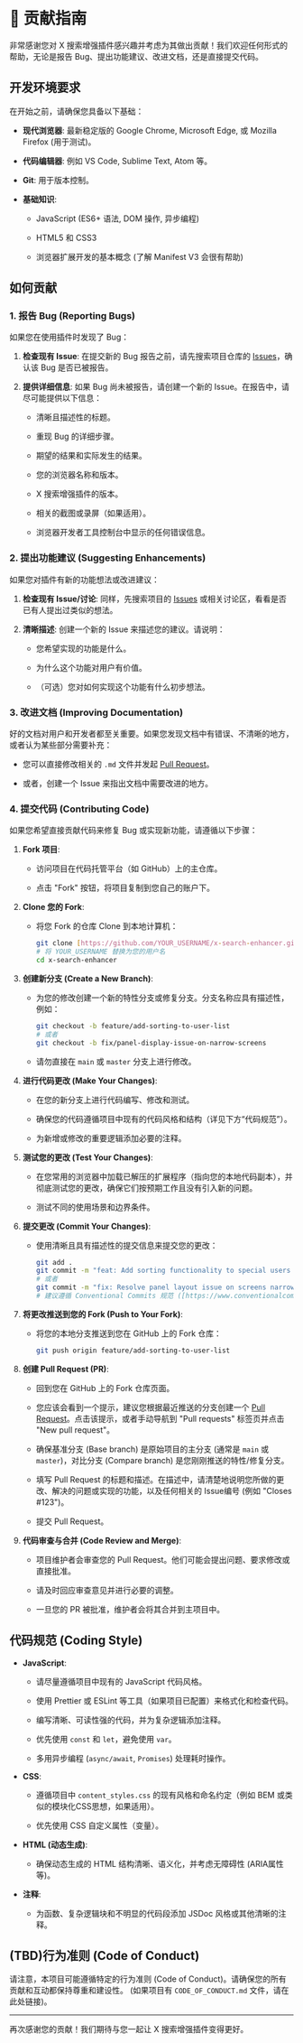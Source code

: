 # 🤝 贡献指南

非常感谢您对 X 搜索增强插件感兴趣并考虑为其做出贡献！我们欢迎任何形式的帮助，无论是报告 Bug、提出功能建议、改进文档，还是直接提交代码。

## 开发环境要求

在开始之前，请确保您具备以下基础：

* **现代浏览器**: 最新稳定版的 Google Chrome, Microsoft Edge, 或 Mozilla Firefox (用于测试)。

* **代码编辑器**: 例如 VS Code, Sublime Text, Atom 等。

* **Git**: 用于版本控制。

* **基础知识**:
    * JavaScript (ES6+ 语法, DOM 操作, 异步编程)

    * HTML5 和 CSS3

    * 浏览器扩展开发的基本概念 (了解 Manifest V3 会很有帮助)

## 如何贡献

### 1. 报告 Bug (Reporting Bugs)

如果您在使用插件时发现了 Bug：

1.  **检查现有 Issue**: 在提交新的 Bug 报告之前，请先搜索项目仓库的 [Issues](../../../issues)，确认该 Bug 是否已被报告。

2.  **提供详细信息**: 如果 Bug 尚未被报告，请创建一个新的 Issue。在报告中，请尽可能提供以下信息：
    * 清晰且描述性的标题。

    * 重现 Bug 的详细步骤。

    * 期望的结果和实际发生的结果。

    * 您的浏览器名称和版本。

    * X 搜索增强插件的版本。

    * 相关的截图或录屏（如果适用）。

    * 浏览器开发者工具控制台中显示的任何错误信息。

### 2. 提出功能建议 (Suggesting Enhancements)

如果您对插件有新的功能想法或改进建议：

1.  **检查现有 Issue/讨论**: 同样，先搜索项目的 [Issues](../../../issues) 或相关讨论区，看看是否已有人提出过类似的想法。

2.  **清晰描述**: 创建一个新的 Issue 来描述您的建议。请说明：
    * 您希望实现的功能是什么。

    * 为什么这个功能对用户有价值。

    * （可选）您对如何实现这个功能有什么初步想法。

### 3. 改进文档 (Improving Documentation)

好的文档对用户和开发者都至关重要。如果您发现文档中有错误、不清晰的地方，或者认为某些部分需要补充：

* 您可以直接修改相关的 `.md` 文件并发起 [Pull Request](../../../pulls)。

* 或者，创建一个 Issue 来指出文档中需要改进的地方。

### 4. 提交代码 (Contributing Code)

如果您希望直接贡献代码来修复 Bug 或实现新功能，请遵循以下步骤：

1.  **Fork 项目**:
    * 访问项目在代码托管平台（如 GitHub）上的主仓库。

    * 点击 "Fork" 按钮，将项目复制到您自己的账户下。

2.  **Clone 您的 Fork**:
    * 将您 Fork 的仓库 Clone 到本地计算机：
        ```bash
        git clone [https://github.com/YOUR_USERNAME/x-search-enhancer.git](https://github.com/YOUR_USERNAME/x-search-enhancer.git) 
        # 将 YOUR_USERNAME 替换为您的用户名
        cd x-search-enhancer
        ```

3.  **创建新分支 (Create a New Branch)**:
    * 为您的修改创建一个新的特性分支或修复分支。分支名称应具有描述性，例如：
        ```bash
        git checkout -b feature/add-sorting-to-user-list 
        # 或者
        git checkout -b fix/panel-display-issue-on-narrow-screens
        ```

    * 请勿直接在 `main` 或 `master` 分支上进行修改。

4.  **进行代码更改 (Make Your Changes)**:
    * 在您的新分支上进行代码编写、修改和测试。

    * 确保您的代码遵循项目中现有的代码风格和结构（详见下方“代码规范”）。

    * 为新增或修改的重要逻辑添加必要的注释。

5.  **测试您的更改 (Test Your Changes)**:
    * 在您常用的浏览器中加载已解压的扩展程序（指向您的本地代码副本），并彻底测试您的更改，确保它们按预期工作且没有引入新的问题。

    * 测试不同的使用场景和边界条件。

6.  **提交更改 (Commit Your Changes)**:
    * 使用清晰且具有描述性的提交信息来提交您的更改：
        ```bash
        git add .
        git commit -m "feat: Add sorting functionality to special users list"
        # 或者
        git commit -m "fix: Resolve panel layout issue on screens narrower than 400px"
        # 建议遵循 Conventional Commits 规范 ([https://www.conventionalcommits.org/](https://www.conventionalcommits.org/))
        ```

7.  **将更改推送到您的 Fork (Push to Your Fork)**:
    * 将您的本地分支推送到您在 GitHub 上的 Fork 仓库：
        ```bash
        git push origin feature/add-sorting-to-user-list
        ```

8.  **创建 Pull Request (PR)**:
    * 回到您在 GitHub 上的 Fork 仓库页面。

    * 您应该会看到一个提示，建议您根据最近推送的分支创建一个 [Pull Request](../../../pulls)。点击该提示，或者手动导航到 "Pull requests" 标签页并点击 "New pull request"。

    * 确保基准分支 (Base branch) 是原始项目的主分支 (通常是 `main` 或 `master`)，对比分支 (Compare branch) 是您刚刚推送的特性/修复分支。

    * 填写 Pull Request 的标题和描述。在描述中，请清楚地说明您所做的更改、解决的问题或实现的功能，以及任何相关的 Issue编号 (例如 "Closes #123")。

    * 提交 Pull Request。

9.  **代码审查与合并 (Code Review and Merge)**:
    * 项目维护者会审查您的 Pull Request。他们可能会提出问题、要求修改或直接批准。

    * 请及时回应审查意见并进行必要的调整。

    * 一旦您的 PR 被批准，维护者会将其合并到主项目中。

## 代码规范 (Coding Style)

* **JavaScript**:
    * 请尽量遵循项目中现有的 JavaScript 代码风格。

    * 使用 Prettier 或 ESLint 等工具（如果项目已配置）来格式化和检查代码。

    * 编写清晰、可读性强的代码，并为复杂逻辑添加注释。

    * 优先使用 `const` 和 `let`，避免使用 `var`。

    * 多用异步编程 (`async/await`, `Promises`) 处理耗时操作。

* **CSS**:
    * 遵循项目中 `content_styles.css` 的现有风格和命名约定（例如 BEM 或类似的模块化CSS思想，如果适用）。

    * 优先使用 CSS 自定义属性（变量）。

* **HTML (动态生成)**:
    * 确保动态生成的 HTML 结构清晰、语义化，并考虑无障碍性 (ARIA属性等)。

* **注释**:
    * 为函数、复杂逻辑块和不明显的代码段添加 JSDoc 风格或其他清晰的注释。

## (TBD)行为准则 (Code of Conduct)

请注意，本项目可能遵循特定的行为准则 (Code of Conduct)。请确保您的所有贡献和互动都保持尊重和建设性。 (如果项目有 `CODE_OF_CONDUCT.md` 文件，请在此处链接)。

---

再次感谢您的贡献！我们期待与您一起让 X 搜索增强插件变得更好。
